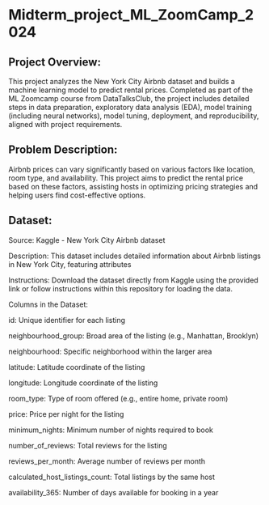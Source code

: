 # Midterm_project_ML_ZoomCamp_2024

## Project Overview: 
This project analyzes the New York City Airbnb dataset and builds a machine learning model to predict rental prices. Completed as part of the ML Zoomcamp course from DataTalksClub, the project includes detailed steps in data preparation, exploratory data analysis (EDA), model training (including neural networks), model tuning, deployment, and reproducibility, aligned with project requirements.

## Problem Description: 
Airbnb prices can vary significantly based on various factors like location, room type, and availability. This project aims to predict the rental price based on these factors, assisting hosts in optimizing pricing strategies and helping users find cost-effective options.

## Dataset: 
Source: Kaggle - New York City Airbnb dataset

Description: This dataset includes detailed information about Airbnb listings in New York City, featuring attributes

Instructions: Download the dataset directly from Kaggle using the provided link or follow instructions within this repository for loading the data.

Columns in the Dataset:

id: Unique identifier for each listing

neighbourhood_group: Broad area of the listing (e.g., Manhattan, Brooklyn)

neighbourhood: Specific neighborhood within the larger area

latitude: Latitude coordinate of the listing

longitude: Longitude coordinate of the listing

room_type: Type of room offered (e.g., entire home, private room)

price: Price per night for the listing

minimum_nights: Minimum number of nights required to book

number_of_reviews: Total reviews for the listing

reviews_per_month: Average number of reviews per month

calculated_host_listings_count: Total listings by the same host

availability_365: Number of days available for booking in a year
